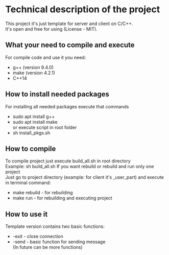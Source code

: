 # Technical description of the project
This project it's just template for server and client on C/C++.    
It's open and free for using (License - MIT).

## What your need to compile and execute
For compile code and use it you need:
+ g++ (version 9.4.0)
+ make (version 4.2.1) 
+ C++14

## How to install needed packages
For installing all needed packages execute that commands
- sudo apt install g++
- sudo apt install make  
or  execute script in root folder
- sh install_pkgs.sh

## How to compile
To compile project just execute build_all.sh in root directory   
Example: sh build_all.sh
If you want rebuild or rebuild and run only one project  
Just go to project directory (example: for client it's _user_part)
and execute in terminal command:  
- make rebuild - for rebuilding
- make run - for rebuilding and executing project

## How to use it
Template version contains two basic functions:
+ -exit - close connection
+ -send - basic function for sending message  
(In future can be more functions)
